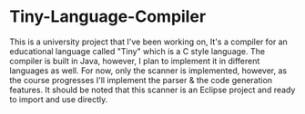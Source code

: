 # Tiny-Language-Compiler
This is a university project that I've been working on, It's a compiler for an educational language called "Tiny" which is a C style language.
The compiler is built in Java, however, I plan to implement it in different languages as well.
For now, only the scanner is implemented, however, as the course progresses I'll implement the parser & the code generation features. It should be noted that this scanner is an Eclipse project and ready to import and use directly.
